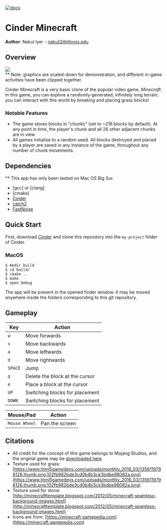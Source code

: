 [![docs](https://img.shields.io/badge/docs-yes-brightgreen)](docs/README.md)
# Cinder Minecraft

**Author**:
Nakul Iyer - [nakuli2@illinois.edu](mailto:nakuli2@illinois.edu)

## Overview
![](docs_assets/demo.gif) <br/>
** Note: graphics are scaled-down for demonstration, and different in-game activities have been clipped together.

Cinder Minecraft is a very basic clone of the popular video game, *Minecraft*. In this game, you can explore a randomly-generated, infinitely long terrain; you can interact with this world by breaking and placing grass blocks!

### Notable Features
* The game stores blocks in "chunks" (set to ~216 blocks by default). At any point in time, the player's chunk and all 26 other adjacent chunks are in view.
* All games initialize to a random seed. All blocks destroyed and placed by a player are saved in any instance of the game, throughout any number of chunk movements.

## Dependencies
** This app has only been tested on Mac OS Big Sur.
* [gcc] or [clang]
* [cmake]
* [Cinder](https://libcinder.org)
* [catch2](https://github.com/catchorg/Catch2)
* [FastNoise](https://github.com/Auburn/FastNoise)

## Quick Start
First, download [Cinder](https://libcinder.org) and clone this repository into the `my-project` folder of Cinder.

### MacOS
```
$ mkdir build
$ cd build/
$ cmake ..
$ make
$ open Debug
```
The app will be present in the opened finder window. It may be moved anywhere inside the folders corresponding to this git repository.

## Gameplay
| Key           | Action                           |
|---------------|----------------------------------|
| `w`           | Move forwards                    |
| `s`           | Move backwards                   |
| `a`           | Move leftwards                   |
| `d`           | Move rightwards                  |
| `SPACE`       | Jump                             |
| `q`           | Delete the block at the cursor   |
| `e`           | Place a block at the cursor      |
| `UP`          | Switching blocks for placement   |
| `DOWN`        | Switching blocks for placement   |

| Mouse/Pad     | Action                           |
|---------------|----------------------------------|
| `Mouse Wheel` | Pan the screen                   |

## Citations
* All credit for the concept of this game belongs to Mojang Studios, and the original game may be [downloaded here](https://www.minecraft.net/en-us)
* Texture used for grass: [https://www.html5gamedevs.com/uploads/monthly_2016_03/1356119798126.thumb.png.102fb982bde3cd0b4b3ce3bdbe98082a.png](https://www.html5gamedevs.com/uploads/monthly_2016_03/1356119798126.thumb.png.102fb982bde3cd0b4b3ce3bdbe98082a.png)
* Texture used for stone: [http://minecrafttemplate.blogspot.com/2012/05/minecraft-seamless-background-images.html](http://minecrafttemplate.blogspot.com/2012/05/minecraft-seamless-background-images.html)
* Icons are from: [https://minecraft.gamepedia.com](https://minecraft.gamepedia.com)
